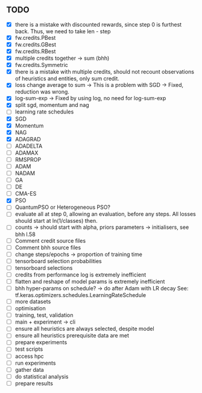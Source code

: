 ## TODO

- [x] there is a mistake with discounted rewards, since step 0 is furthest back. Thus, we need to take len - step
- [x] fw.credits.PBest
- [x] fw.credits.GBest
- [x] fw.credits.RBest
- [x] multiple credits together -> sum (bhh)
- [x] fw.credits.Symmetric
- [x] there is a mistake with multiple credits, should not recount observations of heuristics and entities, only sum credit.
- [x] loss change average to sum -> This is a problem with SGD -> Fixed, reduction was wrong.
- [x] log-sum-exp -> Fixed by using log, no need for log-sum-exp
- [x] split sgd, momentum and nag
- [ ] learning rate schedules
- [x] SGD
- [x] Momentum
- [x] NAG
- [x] ADAGRAD
- [ ] ADADELTA
- [ ] ADAMAX
- [ ] RMSPROP
- [ ] ADAM
- [ ] NADAM
- [ ] GA
- [ ] DE
- [ ] CMA-ES
- [x] PSO
- [ ] QuantumPSO or Heterogeneous PSO?
- [ ] evaluate all at step 0, allowing an evaluation, before any steps. All losses should start at ln(1/classes) then.
- [ ] counts -> should start with alpha, priors parameters -> initialisers, see bhh l.58
- [ ] Comment credit source files
- [ ] Comment bhh source files
- [ ] change steps/epochs -> proportion of training time
- [ ] tensorboard selection probabilities
- [ ] tensorboard selections
- [ ] credits from performance log is extremely inefficient
- [ ] flatten and reshape of model params is extremely inefficient
- [ ] bhh hyper-params on schedule? -> do after Adam with LR decay See: tf.keras.optimizers.schedules.LearningRateSchedule
- [ ] more datasets
- [ ] optimisation
- [ ] training, test, validation
- [ ] main + experiment -> cli
- [ ] ensure all heuristics are always selected, despite model
- [ ] ensure all heuristics prerequisite data are met
- [ ] prepare experiments
- [ ] test scripts
- [ ] access hpc
- [ ] run experiments
- [ ] gather data
- [ ] do statistical analysis
- [ ] prepare results
